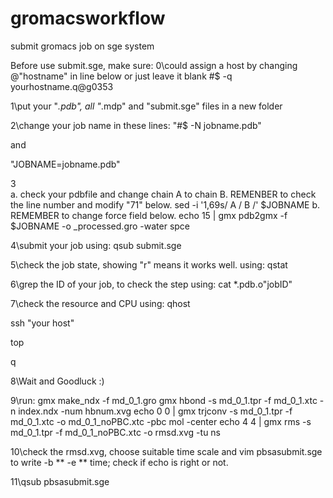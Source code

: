 # gromacsworkflow
submit gromacs job on sge system

Before use submit.sge, make sure:
0\could assign a host by changing @"hostname" in line below or just leave it blank
#$ -q yourhostname.q@g0353

1\put your "*.pdb", all "*.mdp" and "submit.sge" files in a new folder

2\change your job name in these lines:
"#$ -N jobname.pdb" 

and

"JOBNAME=jobname.pdb"

3\
a. check your pdbfile and change chain A to chain B. REMENBER to check the line number and modify "71" below.
sed -i '1,69s/ A   / B   /' $JOBNAME
b. REMEMBER to change force field below.
echo 15 | gmx pdb2gmx -f $JOBNAME -o _processed.gro -water spce

4\submit your job using:
qsub submit.sge

5\check the job state, showing "r" means it works well. using:
qstat

6\grep the ID of your job, to check the step using:
cat *.pdb.o"jobID"

7\check the resource and CPU using:
qhost

ssh "your host"

top

q

8\Wait and Goodluck :)

9\run:
gmx make_ndx -f md_0_1.gro
gmx hbond -s md_0_1.tpr -f md_0_1.xtc -n index.ndx -num hbnum.xvg
echo 0 0 | gmx trjconv -s md_0_1.tpr -f md_0_1.xtc -o md_0_1_noPBC.xtc -pbc mol -center
echo 4 4 | gmx rms -s md_0_1.tpr -f md_0_1_noPBC.xtc -o rmsd.xvg -tu ns


10\check the rmsd.xvg, choose suitable time scale and vim pbsasubmit.sge to write -b ** -e ** time; check if echo is right or not.

11\qsub pbsasubmit.sge
